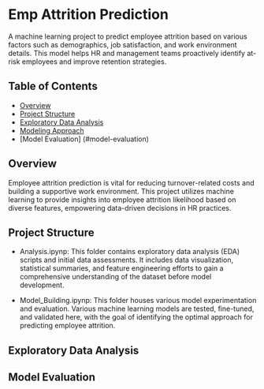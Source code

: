# Emp Attrition Prediction
A machine learning project to predict employee attrition based on various factors such as demographics,
job satisfaction, and work environment details.
This model helps HR and management teams proactively identify at-risk employees and improve retention strategies.

## Table of Contents
- [Overview](#overview)
- [Project Structure](#project-structure)
- [Exploratory Data Analysis](#Exploratory-Data-Analysis)
- [Modeling Approach](#modeling-approach)
- [Model Evaluation] (#model-evaluation)


  

## Overview
Employee attrition prediction is vital for reducing turnover-related costs and building a supportive work environment. This project utilizes machine learning to provide insights into employee attrition likelihood based on diverse features, empowering data-driven decisions in HR practices.

## Project Structure
* Analysis.ipynp: This folder contains exploratory data analysis (EDA) scripts and initial data assessments. It includes data visualization, statistical summaries, and feature engineering efforts to gain a comprehensive understanding of the dataset before model development.

* Model_Building.ipynp: This folder houses various model experimentation and evaluation. Various machine learning models are tested, fine-tuned, and validated here, with the goal of identifying the optimal approach for predicting employee attrition.
## Exploratory Data Analysis
## Model Evaluation
